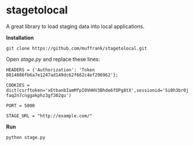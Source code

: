 # stagetolocal

A great library to load staging data into local applications.

 **Installation**

``git clone https://github.com/muffrank/stagetolocal.git`` 

Open *stage.py* and replace these lines:

``HEADERS = {'Authorization': 'Token 0814886fb6a7e1247ad149dc62f662c4ef296962'};``
  
``COOKIES = dict(csrftoken='xEtbanbIamMfpI0VHHV3Bhde6fOPg8tX',sessionid='5i0h3br0jfaq2n7cnggakphz3gf302qu')``
  
``PORT = 5000``

``STAGE_URL = "http://example.com/"``


 **Run**

``python stage.py``
